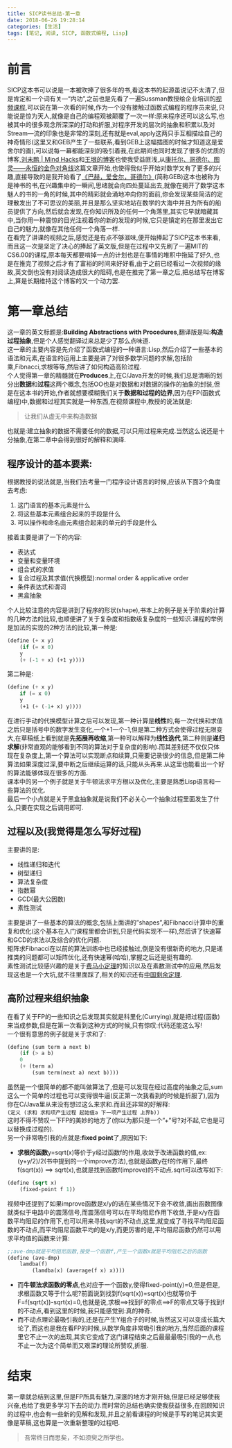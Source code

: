 ```yaml
---
title: SICP读书总结-第一章
date: 2018-06-26 19:28:14
categories: [生活]
tags: [笔记, 阅读, SICP, 函数式编程, Lisp]
---
```

[](#前言 "前言")前言
==============

SICP这本书可以说是一本被吹捧了很多年的书,看这本书的起源虽说记不太清了,但是肯定和一个词有关—“内功”,之前也是先看了一遍Sussman教授给企业培训的[视频课程](https://www.bilibili.com/video/av8515129),可以说在第一次看的时候,作为一个没有接触过函数式编程的程序员来说,只能说是惊为天人,就像是自己的编程观被颠覆了一次一样:原来程序还可以这么写,也被其中的很多观念所深深的打动和折服,对程序开发的层次的抽象和积累以及对Stream—流的印象也是非常的深刻,还有就是eval,apply这两只手互相描绘自己的神奇情形(这里又和GEB产生了一些联系,看到GEB上这幅插图的时候才知道这是爱舍尔的画),可以说每一幕都能深刻的吸引着我,在此期间也同时发现了很多的优质的博客,[刘未鹏 | Mind Hacks](http://mindhacks.cn/)和[王垠的博客](http://www.yinwang.org/)也使我受益匪浅,从[康托尔、哥德尔、图灵——永恒的金色对角线](http://mindhacks.cn/2006/10/15/cantor-godel-turing-an-eternal-golden-diagonal/)这篇文章开始,也使得我似乎开始对数学又有了更多的兴趣,直接导致的是我开始看了[《巴赫，爱舍尔，哥德尔》](https://book.douban.com/subject/1291204/)(简称GEB)这本也被称为是神书的书,在兴趣集中的一瞬间,思绪就会向四处蔓延出去,就像在揭开了数学这本魅人的书的一角的时候,其中的精彩就会涌地冲向你的面前,你会发现某些简洁的定理散发出了不可思议的美丽,并且是那么坚实地站在数学的大海中并且为所有的船员提供了方向,然后就会发现,在你知识所及的任何一个角落里,其实它早就暗藏其中,当你用一种震惊的目光注视着你的新的发现的时候,它只是镇定的在那里发出它自己的魅力,就像在其他任何一个角落一样.  
在看完了讲课的视频之后,感觉还是有点不够滋味,便开始捧起了SICP这本书来看,而且这一次是坚定了决心的捧起了英文版,但是在过程中又先刷了一遍MIT的CS6.00的课程,原本每天都要啃掉一点的计划也是在事情的堆积中拖延了好久,也是在推完了视频之后才有了富裕的时间来好好看,由于之前已经看过一次视频的缘故,英文倒也没有对阅读造成很大的阻碍,也是在推完了第一章之后,把总结写在博客上,算是长期维持这个博客的又一个动力罢.
<!-- more -->
[](#第一章总结 "第一章总结")第一章总结
=======================

这一章的英文标题是:**Building Abstractions with Procedures**,翻译版是叫:**构造过程抽象**,但是个人感觉翻译过来总是少了那么点味道.  
这一章的主要内容是先介绍了函数式编程的一种语言:Lisp,然后介绍了一些基本的语法和元素,在语言的运用上主要是讲了对很多数学问题的求解,包括阶乘,Fibnacci,求根等等,然后讲了如何构造高阶过程.  
个人觉得第一章的精髓就在**Produces**上,在C/Java开发的时候,我们总是清晰的划分出**数据**和**过程**这两个概念,包括OO也是对数据和对数据的操作的抽象的封装,但是在这本书的开始,作者就想要模糊我们关于**数据和过程的边界**,因为在FP(函数式编程)中,数据和过程其实就是一种东西,在视频课程中,教授的说法就是:

> 让我们从虚无中来构造数据

也就是:建立抽象的数据不需要任何的数据,可以只用过程来完成.当然这么说还是十分抽象,在第二章中会得到很好的解释和演绎.

[](#程序设计的基本要素 "程序设计的基本要素:")程序设计的基本要素:
-------------------------------------

根据教授的说法就是,当我们去考量一门程序设计语言的时候,应该从下面3个角度去考虑:

1.  这门语言的基本元素是什么
2.  将这些基本元素组合起来的手段是什么
3.  可以操作和命名由元素组合起来的单元的手段是什么

接着主要是讲了一下的内容:

*   表达式
*   变量和变量环境
*   组合式的求值
*   复合过程及其求值(代换模型):normal order & applicative order
*   条件表达式和谓词
*   黑盒抽象

个人比较注意的内容是讲到了程序的形状(shape),书本上的例子是关于阶乘的计算的几种方法的比较,也顺便讲了关于复杂度和指数级复杂度的一些知识.课程的举例是加法的实现的2种方法的比较,第一种是:  
```lisp
(define (+ x y)    
    (if (= x 0)    
    y    
    (+ (-1 + x) (+1 y))))
```
第二种是:  
```lisp
(define (+ x y)    
    if (= x 0)    
    y    
    (+1 (+ (-1+ x) y))))
```
在进行手动的代换模型计算之后可以发现,第一种计算是**线性**的,每一次代换和求值之后只是括号中的数字发生变化,一个+1一个-1,但是第二种方式会使得过程无限变大,在草稿纸上看到就是**先拓展再收缩**,第一种可以解释为**线性迭代**,第二种则是**递归求解**(非常直观的能够看到不同的算法对于复杂度的影响).而其差别还不仅仅只体现在复杂度上,第一个算法可以实现断点和续算,只需要记录很少的信息,但是第二种算法如果深度过深,要中断之后继续运算的话,只能从头再来.从这里也能看出一个好的算法能够体现在很多的方面.  
课本中的另一个例子就是关于牛顿法求平方根以及优化,主要是熟悉Lisp语言和一些算法的优化.  
最后一个小点就是关于黑盒抽象就是说我们不必关心一个抽象过程里面发生了什么,只要在实现之后调用即可.

[](#过程以及-我觉得是怎么写好过程 "过程以及(我觉得是怎么写好过程)")过程以及(我觉得是怎么写好过程)
-------------------------------------------------------

主要讲的是:

*   线性递归和迭代
*   树型递归
*   算法复杂度
*   指数幂
*   GCD(最大公因数)
*   素性测试

主要是讲了一些基本的算法的概念,包括上面讲的”shapes”,和Fibnacci计算中的重复和优化(这个基本在入门课程里都会讲到,只是代码实现不一样),然后讲了快速幂和GCD的求法以及综合的优化问题.  
矩阵求Fibnacci在以前的算法训练中也已经接触过,倒是没有很新奇的地方,只是递推类的问题都可以矩阵优化,还有快速幂(哈哈),掌握之后还是挺有趣的.  
素性测试比较感兴趣的是关于[费马小定理](https://baike.baidu.com/item/%E8%B4%B9%E9%A9%AC%E5%B0%8F%E5%AE%9A%E7%90%86)的知识以及在素数测试中的应用,然后发现这也是一个大坑,就不往里面踩了,相关的知识还有[中国剩余定理](https://baike.baidu.com/item/%E5%AD%99%E5%AD%90%E5%AE%9A%E7%90%86).

[](#高阶过程来组织抽象 "高阶过程来组织抽象")高阶过程来组织抽象
-----------------------------------

在看了关于FP的一些知识之后发现其实就是科里化(Currying),就是把过程(函数)来当成参数,但是在第一次看到这种方式的时候,只有惊叹:代码还能这么写!  
一个很有意思的例子就是关于求和了:  
```lisp
(define (sum term a next b)    
    (if (> a b)    
    0    
    (+ (term a)        
        (sum term(next a) next b))))
```
虽然是一个很简单的都不能叫做算法了,但是可以发现在经过高度的抽象之后,sum这么一个简单的过程也可以变得很牛逼(反正第一次我看到的时候是折服了),因为你在C/Java里从来没有想过这么来求和.而且还非常的好解释:  
`(定义 (求和 求和项产生过程 起始值a 下一项产生过程 上界b))`  
这时不得不赞叹一下FP的美妙的地方了(你以为那只是一个”+”号?对不起,它也是可以替换成过程的).  
另一个非常吸引我的点就是:**fixed point**了,原因如下:

*   **求根的函数**y=sqrt(x)等价于y经过函数f的作用,收敛于改进函数的值,ex:(y+y/2)/2(书中提到的一个improve方法),也就是函数y在f的作用下,最终f(sqrt(x)) ==> sqrt(x),也就是找到函数f(improve)的不动点.sqrt可以改写如下:
```lisp
(define (sqrt x)    
    (fixed-point f 1))
```

视频中还提到了如果improve函数是x/y的话在某些情况下会不收敛,画出函数图像就类似于电路中的震荡信号,而震荡信号可以在平均阻尼作用下收敛,于是x/y在函数平均阻尼的作用下,也可以用来寻找sqrt的不动点,这里,就变成了寻找平均阻尼函数的不动点,而平均阻尼函数平均的是x/y,而更厉害的是,平均阻尼函数仍然可以用求平均值的函数来计算:  
```lisp
;;ave-dmp就是平均阻尼函数,接受一个函数f,产生一个函数x就是平均阻尼之后的函数
(define (ave-dmp)    
    lamdba(f)        
        (lamdba(x) (average(f x) x))))
```
*   而**牛顿法求函数的零点**,也对应于一个函数y,使得fixed-point(y)=0,但是但是,求根函数又等于什么呢?前面说到找到f(sqrt(x))=sqrt(x)也就等价于F=f(sqrt(x))-sqrt(x)=0,也就是说,求根==>找到F的零点==>F的零点又等于找到f的不动点,看到这里的时候,我只能感觉到:真的神奇.
*   而不动点理论最吸引我的,还是在产生Y组合子的时候,当然这又可以变成长篇大论了,而这也是我在看FP的时候,从数学角度非常吸引我的地方,当然后面的课程里它不止一次的出现,其实它变成了这门课程结束之后最最最吸引我的一点,也不止一次为这个简单而又艰深的理论所赞叹,折服.

[](#结束 "结束")结束
==============

第一章就总结到这里,但是FP所具有魅力,深邃的地方才刚开始,但是已经足够使我兴奋,也给了我更多学习下去的动力.而时常的总结也确实使我获益很多,在回顾知识的过程中,也会有一些新的见解和发现,并且之前看课程的时候是手写的笔记其实更像是草稿,这也算是一次重新整理的过程吧.

> 吾常终日而思矣，不如须臾之所学也。